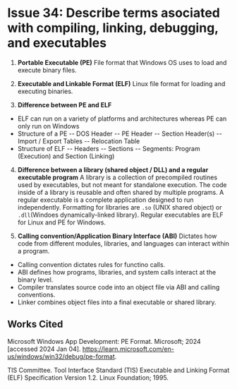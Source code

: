 # Issue 34: Describe terms asociated with compiling, linking, debugging, and executables
1. **Portable Executable (PE)**
File format that Windows OS uses to load and execute binary files. 
 
2. **Executable and Linkable Format (ELF)**
Linux file format for loading and executing binaries.

3. **Difference between PE and ELF**
- ELF can run on a variety of platforms and architectures whereas PE can only run on Windows
- Structure of a PE 
-- DOS Header
-- PE Header
-- Section Header(s)
-- Import / Export Tables
-- Relocation Table
- Structure of ELF
-- Headers
-- Sections
-- Segments: Program (Execution) and Section (Linking)

4. **Difference between a library (shared object / DLL) and a regular executable program**
A library is a collection of precompiled routines used by executables, but not meant for standalone execution. The code inside of a library is reusable and often shared by multiple programs. A regular executable is a complete application designed to run independently. Formatting for libraries are `.so` (UNIX shared object) or `.dll`(Windoes dynamically-linked library). Regular executables are ELF for Linux and PE for Windows.  

5. **Calling convention/Application Binary Interface (ABI)** 
Dictates how code from different modules, libraries, and languages can interact within a program. 
- Calling convention dictates rules for functino calls.
- ABI defines how programs, libraries, and system calls interact at the binary level.  
- Compiler translates source code into an object file via ABI and calling conventions.
- Linker combines object files into a final executable or shared library.

## Works Cited
Microsoft Windows App Development: PE Format. Microsoft; 2024 [accessed 2024 Jan 04]. https://learn.microsoft.com/en-us/windows/win32/debug/pe-format.

TIS Committee. Tool Interface Standard (TIS) Executable and Linking Format (ELF) Specification Version 1.2. Linux Foundation; 1995.